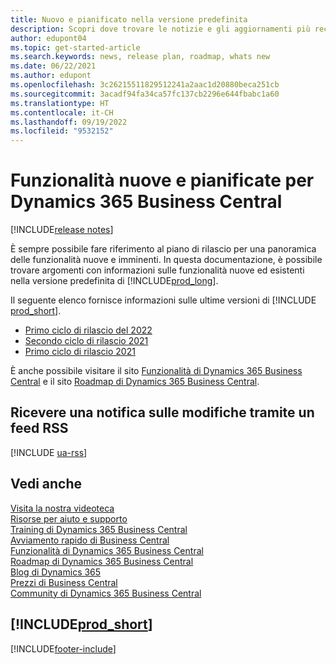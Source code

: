 ```yaml
---
title: Nuovo e pianificato nella versione predefinita
description: Scopri dove trovare le notizie e gli aggiornamenti più recenti per le funzionalità nuove ed esistenti della versione predefinita di Business Central.
author: edupont04
ms.topic: get-started-article
ms.search.keywords: news, release plan, roadmap, whats new
ms.date: 06/22/2021
ms.author: edupont
ms.openlocfilehash: 3c26215511829512241a2aac1d20880beca251cb
ms.sourcegitcommit: 3acadf94fa34ca57fc137cb2296e644fbabc1a60
ms.translationtype: HT
ms.contentlocale: it-CH
ms.lasthandoff: 09/19/2022
ms.locfileid: "9532152"
---
```

# <a name="new-and-planned-for-dynamics-365-business-central"></a>Funzionalità nuove e pianificate per Dynamics 365 Business Central

[!INCLUDE[release notes](includes/release-notes.md)]

È sempre possibile fare riferimento al piano di rilascio per una panoramica delle funzionalità nuove e imminenti. In questa documentazione, è possibile trovare argomenti con informazioni sulle funzionalità nuove ed esistenti nella versione predefinita di [!INCLUDE[prod_long](includes/prod_long.md)].  

Il seguente elenco fornisce informazioni sulle ultime versioni di [!INCLUDE [prod_short](includes/prod_short.md)].  

* [Primo ciclo di rilascio del 2022](/dynamics365-release-plan/2022wave1/smb/dynamics365-business-central/planned-features)  
* [Secondo ciclo di rilascio 2021](/dynamics365-release-plan/2021wave2/smb/dynamics365-business-central/planned-features)  
* [Primo ciclo di rilascio 2021](/dynamics365-release-plan/2021wave1/smb/dynamics365-business-central/planned-features)  

È anche possibile visitare il sito [Funzionalità di Dynamics 365 Business Central](https://dynamics.microsoft.com/business-central/capabilities/) e il sito [Roadmap di Dynamics 365 Business Central](https://dynamics.microsoft.com/roadmap/business-central/).  

## <a name="get-notified-about-changes-through-an-rss-feed"></a>Ricevere una notifica sulle modifiche tramite un feed RSS

[!INCLUDE [ua-rss](includes/ua-rss.md)]

## <a name="see-also"></a>Vedi anche

[Visita la nostra videoteca](across-videos.md)  
[Risorse per aiuto e supporto](product-help-and-support.md)  
[Training di Dynamics 365 Business Central](/training/dynamics365/business-central?WT.mc_id=dyn365bc_landingpage-docs)  
[Avviamento rapido di Business Central](quick-start-business-central.md)  
[Funzionalità di Dynamics 365 Business Central](https://dynamics.microsoft.com/business-central/capabilities/)  
[Roadmap di Dynamics 365 Business Central](https://dynamics.microsoft.com/roadmap/business-central/)  
[Blog di Dynamics 365](https://cloudblogs.microsoft.com/dynamics365/it/product/business-central/)  
[Prezzi di Business Central](https://dynamics.microsoft.com/business-central/overview/#pricing)  
[Community di Dynamics 365 Business Central](https://community.dynamics.com/business/)

## [!INCLUDE[prod_short](includes/free_trial_md.md)]

[!INCLUDE[footer-include](includes/footer-banner.md)]
